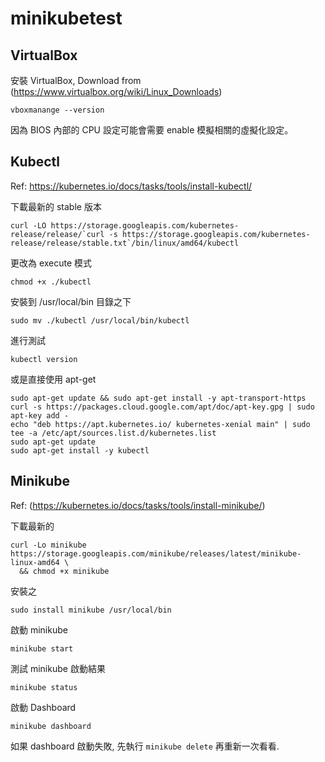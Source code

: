# minikubetest

## VirtualBox
安裝 VirtualBox, Download from (https://www.virtualbox.org/wiki/Linux_Downloads)

```
vboxmanange --version
```

因為 BIOS 內部的 CPU 設定可能會需要 enable 模擬相關的虛擬化設定。

## Kubectl

Ref: https://kubernetes.io/docs/tasks/tools/install-kubectl/

下載最新的 stable 版本
```
curl -LO https://storage.googleapis.com/kubernetes-release/release/`curl -s https://storage.googleapis.com/kubernetes-release/release/stable.txt`/bin/linux/amd64/kubectl
```

更改為 execute 模式
```
chmod +x ./kubectl
```

安裝到 /usr/local/bin 目錄之下
```
sudo mv ./kubectl /usr/local/bin/kubectl
```

進行測試
```
kubectl version
```

或是直接使用 apt-get
```
sudo apt-get update && sudo apt-get install -y apt-transport-https
curl -s https://packages.cloud.google.com/apt/doc/apt-key.gpg | sudo apt-key add -
echo "deb https://apt.kubernetes.io/ kubernetes-xenial main" | sudo tee -a /etc/apt/sources.list.d/kubernetes.list
sudo apt-get update
sudo apt-get install -y kubectl
```

## Minikube

Ref: (https://kubernetes.io/docs/tasks/tools/install-minikube/)

下載最新的
```
curl -Lo minikube https://storage.googleapis.com/minikube/releases/latest/minikube-linux-amd64 \
  && chmod +x minikube
```

安裝之
```
sudo install minikube /usr/local/bin
```
啟動 minikube
```
minikube start
```
測試 minikube 啟動結果
```
minikube status
```

啟動 Dashboard
```
minikube dashboard
```
如果 dashboard 啟動失敗, 先執行 ```minikube delete``` 再重新一次看看.


